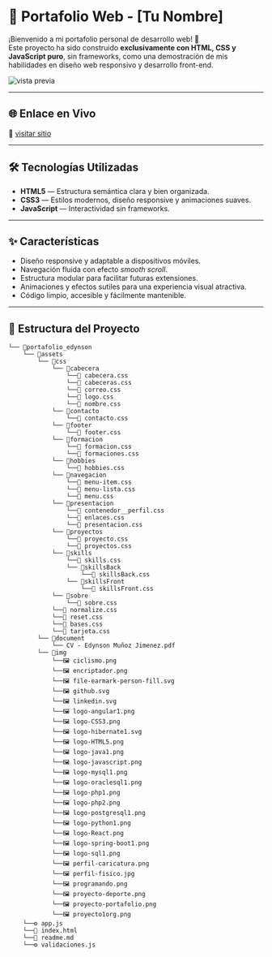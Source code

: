 # 💼 Portafolio Web - [Tu Nombre]

¡Bienvenido a mi portafolio personal de desarrollo web! 🚀  
Este proyecto ha sido construido **exclusivamente con HTML, CSS y JavaScript puro**, sin frameworks, como una demostración de mis habilidades en diseño web responsivo y desarrollo front-end.

![vista previa](assets/img/proyecto-portafolio.png) <!-- Puedes subir una imagen del sitio y referenciarla aquí -->

---

## 🌐 Enlace en Vivo

🔗 [visitar sitio](https://edynsonmj.github.io/portafolio_edynson/)

---

## 🛠️ Tecnologías Utilizadas

- **HTML5** — Estructura semántica clara y bien organizada.
- **CSS3** — Estilos modernos, diseño responsive y animaciones suaves.
- **JavaScript** — Interactividad sin frameworks.

---

## ✨ Características

- Diseño responsive y adaptable a dispositivos móviles.
- Navegación fluida con efecto *smooth scroll*.
- Estructura modular para facilitar futuras extensiones.
- Animaciones y efectos sutiles para una experiencia visual atractiva.
- Código limpio, accesible y fácilmente mantenible.

---

## 📂 Estructura del Proyecto

```
└── 📁portafolio_edynson
    └── 📁assets
        └── 📁css
            └── 📁cabecera
                └──🎨 cabecera.css
                └──🎨 cabeceras.css
                └──🎨 correo.css
                └──🎨 logo.css
                └──🎨 nombre.css
            └── 📁contacto
                └──🎨 contacto.css
            └── 📁footer
                └──🎨 footer.css
            └── 📁formacion
                └──🎨 formacion.css
                └──🎨 formaciones.css
            └── 📁hobbies
                └──🎨 hobbies.css
            └── 📁navegacion
                └──🎨 menu-item.css
                └──🎨 menu-lista.css
                └──🎨 menu.css
            └── 📁presentacion
                └──🎨 contenedor__perfil.css
                └──🎨 enlaces.css
                └──🎨 presentacion.css
            └── 📁proyectos
                └──🎨 proyecto.css
                └──🎨 proyectos.css
            └── 📁skills
                └──🎨 skills.css
                └── 📁skillsBack
                    └──🎨 skillsBack.css
                └── 📁skillsFront
                    └──🎨 skillsFront.css
            └── 📁sobre
                └──🎨 sobre.css
            └──🎨 normalize.css
            └──🎨 reset.css
            └──🎨 bases.css
            └──🎨 tarjeta.css
        └── 📁document
            └── CV - Edynson Muñoz Jimenez.pdf
        └── 📁img
            └──🖼️ ciclismo.png
            └──🖼️ encriptador.png
            └──🖼️ file-earmark-person-fill.svg
            └──🖼️ github.svg
            └──🖼️ linkedin.svg
            └──🖼️ logo-angular1.png
            └──🖼️ logo-CSS3.png
            └──🖼️ logo-hibernate1.svg
            └──🖼️ logo-HTML5.png
            └──🖼️ logo-java1.png
            └──🖼️ logo-javascript.png
            └──🖼️ logo-mysql1.png
            └──🖼️ logo-oraclesql1.png
            └──🖼️ logo-php1.png
            └──🖼️ logo-php2.png
            └──🖼️ logo-postgresql1.png
            └──🖼️ logo-python1.png
            └──🖼️ logo-React.png
            └──🖼️ logo-spring-boot1.png
            └──🖼️ logo-sql1.png
            └──🖼️ perfil-caricatura.png
            └──🖼️ perfil-fisico.jpg
            └──🖼️ programando.png
            └──🖼️ proyecto-deporte.png
            └──🖼️ proyecto-portafolio.png
            └──🖼️ proyecto1org.png
    └──⚙️ app.js
    └──📄 index.html
    └──📝 readme.md
    └──⚙️ validaciones.js
```

